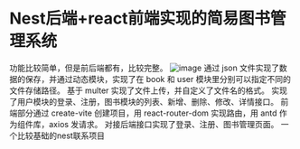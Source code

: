 # Nest后端+react前端实现的简易图书管理系统
功能比较简单，但是前后端都有，比较完整。
![image](https://github.com/user-attachments/assets/f638e556-cf43-4f36-bcdc-efd979ad9cdd)
通过 json 文件实现了数据的保存，并通过动态模块，实现了在 book 和 user 模块里分别可以指定不同的文件存储路径。
基于 multer 实现了文件上传，并自定义了文件名的格式。
实现了用户模块的登录、注册，图书模块的列表、新增、删除、修改、详情接口。
前端部分通过 create-vite 创建项目，用 react-router-dom 实现路由，用 antd 作为组件库，axios 发请求。
对接后端接口实现了登录、注册、图书管理页面。
一个比较基础的nest联系项目

